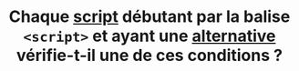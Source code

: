 ---
title: Chaque [script](#script) débutant par la balise `<script>` et ayant une [alternative](#alternative-a-script) vérifie-t-il une de ces conditions ?
steps:
- L’[alternative](#alternative-a-script) entre `<noscript>` et `</noscript>` permet d’accéder à des contenus et des fonctionnalités similaires ;
- La page affichée, lorsque JavaScript est désactivé, permet d’accéder à des contenus et des fonctionnalités similaires ;
- La page alternative permet d’accéder à des contenus et des fonctionnalités similaires ;
- Le langage de script côté serveur permet d’accéder à des contenus et des fonctionnalités similaires ;
- L’alternative présente dans la page permet d’accéder à des contenus et des fonctionnalités similaires.
---